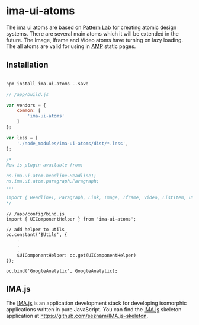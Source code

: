 # ima-ui-atoms

The [ima](https://imajs.io) ui atoms are based on [Pattern Lab](http://patternlab.io/)
for creating atomic design systems.
There are several main atoms which it will be extended in the future.
The Image, Iframe and Video atoms have turning on lazy loading.
The all atoms are valid for using in [AMP](https://www.ampproject.org/) static pages.

## Installation

```javascript

npm install ima-ui-atoms --save

```

```javascript
// /app/build.js

var vendors = {
    common: [
        'ima-ui-atoms'
    ]
};

var less = [
	'./node_modules/ima-ui-atoms/dist/*.less',
];

/*
Now is plugin available from:

ns.ima.ui.atom.headline.Headline1;
ns.ima.ui.atom.paragraph.Paragraph;
...

import { Headline1, Paragraph, Link, Image, Iframe, Video, ListItem, UnorderedList, Loader } from 'ima-ui-atoms';
*/
```

```
// /app/config/bind.js
import { UIComponentHelper } from 'ima-ui-atoms';

// add helper to utils
oc.constant('$Utils', {
	.
	.
	.
	$UIComponentHelper: oc.get(UIComponentHelper)
});

oc.bind('GoogleAnalytic', GoogleAnalytic);

```

## IMA.js

The [IMA.js](https://imajs.io) is an application development stack for developing
isomorphic applications written in pure JavaScript.
You can find the [IMA.js](https://imajs.io) skeleton application at <https://github.com/seznam/IMA.js-skeleton>.
